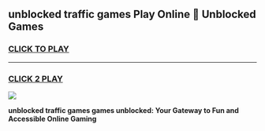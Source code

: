 
## unblocked traffic games Play Online 👋 Unblocked Games
<h3>
<a href="https://premium.freeplayer.one?title=unblocked_traffic_games&ref=19F">CLICK TO PLAY</a></h3>
<hr>

<h3>
<a href="https://premium.freeplayer.one?title=unblocked_traffic_games&ref=19F">CLICK 2 PLAY</a>
  
</h3>

<a href="https://premium.freeplayer.one?title=unblocked_traffic_games&ref=19F"><img src="https://clearcache.store/games.png"></a>


**unblocked traffic games games unblocked: Your Gateway to Fun and Accessible Online Gaming**
